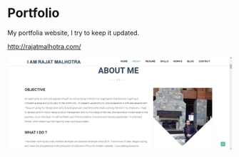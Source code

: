 # Portfolio
My portfolia website, I try to keep it updated.

http://rajatmalhotra.com/

![preview](preview.PNG)

